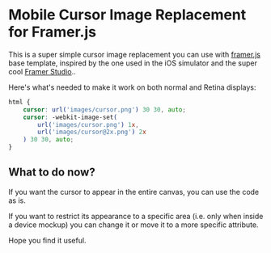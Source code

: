 # Mobile Cursor Image Replacement for Framer.js

This is a super simple cursor image replacement you can use with [framer.js](https://github.com/koenbok/framer) base template, inspired by the one used in the iOS simulator and the super cool [Framer Studio](http://framerjs.com)..

Here's what's needed to make it work on both normal and Retina displays:

```css
html {
	cursor: url('images/cursor.png') 30 30, auto;
	cursor: -webkit-image-set(
		url('images/cursor.png') 1x,
		url('images/cursor@2x.png') 2x
	) 30 30, auto;
}
```
## What to do now?

If you want the cursor to appear in the entire canvas, you can use the code as is. 

If you want to restrict its appearance to a specific area (i.e. only when inside a device mockup) you can change it or move it to a more specific attribute.

Hope you find it useful.

